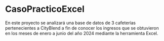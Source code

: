 # CasoPracticoExcel
En este proyecto se analizará una base de datos de 3 cafeterías pertenecientes a CityBlend a fin de conocer los ingresos que se obtuvieron en los meses de enero a junio del año 2024 mediante la herramienta Excel.
